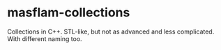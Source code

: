 # masflam-collections
Collections in C++. STL-like, but not as advanced and less complicated. With different naming too.